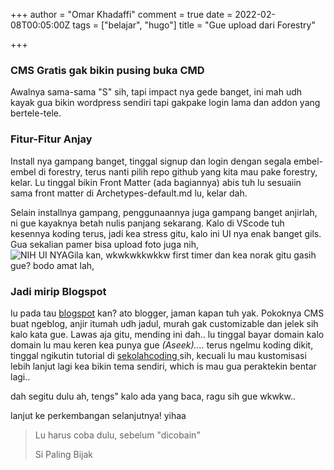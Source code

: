 +++
author = "Omar Khadaffi"
comment = true
date = 2022-02-08T00:05:00Z
tags = ["belajar", "hugo"]
title = "Gue upload dari Forestry"

+++
### CMS Gratis gak bikin pusing buka CMD

Awalnya sama-sama "S" sih, tapi impact nya gede banget, ini mah udh kayak gua bikin wordpress sendiri tapi gakpake login lama dan addon yang bertele-tele.

### Fitur-Fitur Anjay

Install nya gampang banget, tinggal signup dan login dengan segala embel-embel di forestry, terus nanti pilih repo github yang kita mau pake forestry, kelar. Lu tinggal bikin Front Matter (ada bagiannya) abis tuh lu sesuaiin sama front matter di Archetypes-default.md lu, kelar dah.

Selain installnya gampang, penggunaannya juga gampang banget anjirlah, ni gue kayaknya betah nulis panjang sekarang. Kalo di VScode tuh kesennya koding terus, jadi kea stress gitu, kalo ini UI nya enak banget gils. Gua sekalian pamer bisa upload foto juga nih,   
![NIH UI NYA](/uploads/forfor.jpg "UI Forestry")Gila kan, wkwkwkkwkkw first timer dan kea norak gitu gasih gue? bodo amat lah,

### Jadi mirip Blogspot

lu pada tau [blogspot](https://www.blogger.com/) kan? ato blogger, jaman kapan tuh yak. Pokoknya CMS buat ngeblog, anjir itumah udh jadul, murah gak customizable dan jelek sih kalo kata gue. Lawas aja gitu, mending ini dah.. lu tinggal bayar domain kalo domain lu mau keren kea punya gue _(Aseek)...._ terus ngelmu koding dikit, tinggal ngikutin tutorial di [sekolahcoding ](https://sekolahkoding.com/)sih, kecuali lu mau kustomisasi lebih lanjut lagi kea bikin tema sendiri, which is mau gua peraktekin bentar lagi..

dah segitu dulu ah, tengs" kalo ada yang baca, ragu sih gue wkwkw..

lanjut ke perkembangan selanjutnya! yihaa

> Lu harus coba dulu, sebelum "dicobain"
>
> Si Paling Bijak